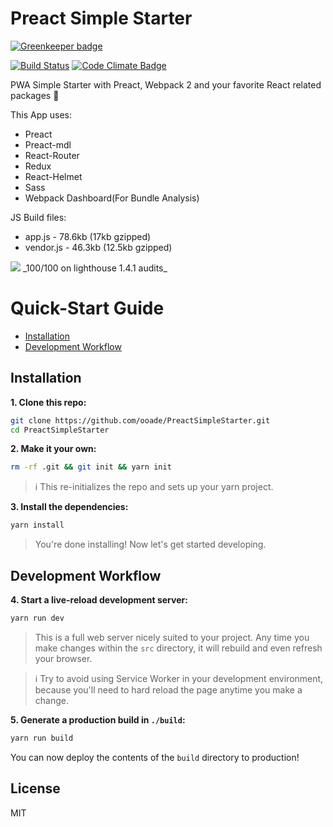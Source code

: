 # Preact Simple Starter

[![Greenkeeper badge](https://badges.greenkeeper.io/ooade/PreactSimpleStarter.svg)](https://greenkeeper.io/)

[![Build Status](https://travis-ci.org/ooade/fetch-gifs.svg?branch=master)](https://travis-ci.org/ooade/fetch-gifs) [![Code Climate Badge](https://codeclimate.com/github/ooade/PreactSimpleStarter/badges/gpa.svg)](https://codeclimate.com/github/ooade/PreactSimpleStarter/badges)

PWA Simple Starter with Preact, Webpack 2 and your favorite React related packages :rocket:

This App uses:
  - Preact
  - Preact-mdl
  - React-Router
  - Redux
  - React-Helmet
  - Sass
  - Webpack Dashboard(For Bundle Analysis)

JS Build files:
 - app.js - 78.6kb (17kb gzipped)
 - vendor.js - 46.3kb (12.5kb gzipped)

<img src='lh.png' />
_100/100 on lighthouse 1.4.1 audits_

# Quick-Start Guide

- [Installation](#installation)
- [Development Workflow](#development-workflow)

## Installation

**1. Clone this repo:**

```sh
git clone https://github.com/ooade/PreactSimpleStarter.git
cd PreactSimpleStarter
```


**2. Make it your own:**

```sh
rm -rf .git && git init && yarn init
```

> :information_source: This re-initializes the repo and sets up your yarn project.


**3. Install the dependencies:**

```sh
yarn install
```

> You're done installing! Now let's get started developing.



## Development Workflow


**4. Start a live-reload development server:**

```sh
yarn run dev
```

> This is a full web server nicely suited to your project. Any time you make changes within the `src` directory, it will rebuild and even refresh your browser.

> :information_source: Try to avoid using Service Worker in your development environment, because you'll need to hard reload the page anytime you make a change.

**5. Generate a production build in `./build`:**

```sh
yarn run build
```

You can now deploy the contents of the `build` directory to production!

## License

MIT
